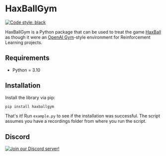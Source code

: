 # HaxBallGym

[![Code style: black](https://img.shields.io/badge/code%20style-black-000000.svg)](https://github.com/psf/black)

HaxBallGym is a Python package that can be used to treat the game [HaxBall](https://www.haxball.com) as though it were an [OpenAI Gym](https://gym.openai.com)-style environment for Reinforcement Learning projects.

## Requirements

- Python = 3.10

## Installation

Install the library via pip:

```bash
pip install haxballgym
```

That's it! Run `example.py` to see if the installation was successful. The script assumes you have a recordings folder from where you run the script.

## Discord

[![Join our Discord server!](https://invidget.switchblade.xyz/TpKPeCe7y6)](https://discord.gg/TpKPeCe7y6)
